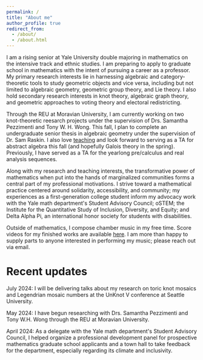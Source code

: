 ```yaml
---
permalink: /
title: "About me"
author_profile: true
redirect_from: 
  - /about/
  - /about.html
---
```


I am a rising senior at Yale University double majoring in mathematics on the intensive track and ethnic studies. I am preparing to apply to graduate school in mathematics with the intent of pursuing a career as a professor. My primary research interests lie in harnessing algebraic and category-theoretic tools to study geometric objects and vice versa, including but not limited to algebraic geometry, geometric group theory, and Lie theory. I also hold secondary research interests in knot theory, algebraic graph theory, and geometric approaches to voting theory and electoral redistricting.

Through the REU at Moravian University, I am currently working on two knot-theoretic reesarch projects under the supervision of Drs. Samantha Pezzimenti and Tony W. H. Wong. This fall, I plan to complete an undergraduate senior thesis in algebraic geometry under the supervision of Dr. Sam Raskin. I also love [teaching](https://luc-ta.github.io/teaching/) and look forward to serving as a TA for abstract algebra this fall (and hopefully Galois theory in the spring). Previously, I have served as a TA for the yearlong pre/calculus and real analysis sequences.

Along with my research and teaching interests, the transformative power of mathematics when put into the hands of marginalized communities forms a central part of my professional motivations. I strive toward a mathematical practice centered around solidarity, accessibility, and community; my experiences as a first-generation college student inform my advocacy work with the Yale math department's Student Advisory Council; oSTEM; the Institute for the Quantitative Study of Inclusion, Diversity, and Equity; and Delta Alpha Pi, an international honor society for students with disabilities.

Outside of mathematics, I compose chamber music in my free time. Score videos for my finished works are available [here](https://luc-ta.github.io/music/). I am more than happy to supply parts to anyone interested in performing my music; please reach out via email.

Recent updates
======
July 2024: I will be delivering talks about my research on toric knot mosaics and Legendrian mosaic numbers at the UnKnot V conference at Seattle University.

May 2024: I have begun researching with Drs. Samantha Pezzimenti and Tony W.H. Wong through the REU at Moravian University.

April 2024: As a delegate with the Yale math department's Student Advisory Council, I helped organize a professional development panel for prospective mathematics graduate school applicants and a town hall to take feedback for the department, especially regarding its climate and inclusivity.
